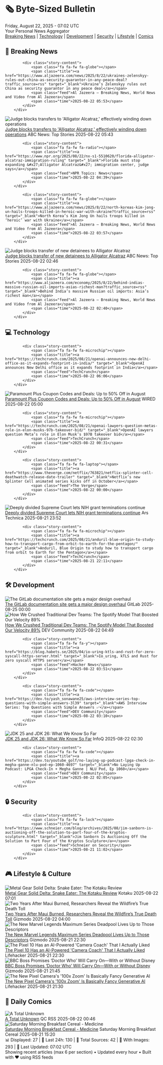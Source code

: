 <!-- Processing 54 RSS feeds at 2025-08-22 07:01:53 UTC -->
<!-- Processing: Dilbert -->
<!-- Processing: Dinosaur Comics -->
<!-- Processing: CNN Top Stories -->
<!-- Processing: NPR News -->
<!-- Processing: CBC News -->
<!-- Error processing https://rss.cbc.ca/lineup/topstories.xml: The read operation timed out -->
<!-- Processing: ABC News Breaking -->
<!-- Processing: NBC News Breaking -->
<!-- Processing: Guardian World News -->
<!-- Processing: Sky News World -->
<!-- Processing: TechCrunch -->
<!-- Processing: Ars Technica -->
<!-- Processing: O'Reilly Radar -->
<!-- Processing: Slashdot -->
<!-- Processing: OMG! Ubuntu -->
<!-- Processing: DistroWatch -->
<!-- Processing: Linux.com -->
<!-- Processing: Red Hat Blog -->
<!-- Processing: Ubuntu Blog -->
<!-- Processing: GitHub Blog -->
<!-- Processing: GitLab Blog -->
<!-- Processing: DZone -->
<!-- Processing: Lifehacker -->
<!-- Processing: Kotaku -->
<!-- Processing: Krebs on Security -->
<!-- Generated 4 new posts out of 24 feeds processed -->
<div class="newspaper-header">
    <h1 class="newspaper-title">🗞️ Byte-Sized Bulletin</h1>
    <div class="newspaper-date">Friday, August 22, 2025 - 07:02 UTC</div>
    <div class="newspaper-subtitle">Your Personal News Aggregator</div>
</div>

<div class="newspaper-nav">
    <a href="#breaking">Breaking News</a> |
    <a href="#tech">Technology</a> |
    <a href="#dev">Development</a> |
    <a href="#security">Security</a> |
    <a href="#lifestyle">Lifestyle</a> |
    <a href="#webcomics">Comics</a>
</div>

<div class="news-section breaking-news" id="breaking">
<h2 class="section-header">🚨 Breaking News</h2>
<div class="stories-container">
<div class="story">
            
            <div class="story-content">
                <span class="fa fa-fw fa-globe"></span>
                <span class="title"><a href="https://www.aljazeera.com/news/2025/8/22/ukraines-zelenskyy-rules-out-china-as-security-guarantor-in-any-peace-deal?traffic_source=rss" target="_blank">Ukraine’s Zelenskyy rules out China as security guarantor in any peace deal</a></span>
                <span class="feed">Al Jazeera – Breaking News, World News and Video from Al Jazeera</span>
                <span class="time">2025-08-22 05:53</span>
            </div>
        </div>
<div class="story">
            <img src="https://s.abcnews.com/images/US/Alligator-Alcatraz-1-abc-gmh-250808_1754682719743_hpMain_4x3t_384.jpg" alt="Judge blocks transfers to &#x27;Alligator Alcatraz,&#x27; effectively winding down operations" class="story-image" loading="lazy" onerror="this.style.display='none'">
            <div class="story-content">
                <span class="fa fa-fw fa-tv"></span>
                <span class="title"><a href="https://abcnews.go.com/US/judge-blocks-transfer-new-detainees-alligator-alcatraz/story?id=124868357" target="_blank">Judge blocks transfers to &#x27;Alligator Alcatraz,&#x27; effectively winding down operations</a></span>
                <span class="feed">ABC News: Top Stories</span>
                <span class="time">2025-08-22 05:43</span>
            </div>
        </div>
<div class="story">
            
            <div class="story-content">
                <span class="fa fa-fw fa-radio"></span>
                <span class="title"><a href="https://www.npr.org/2025/08/22/nx-s1-5510620/florida-alligator-alcatraz-immigration-ruling" target="_blank">Florida must stop expanding &#x27;Alligator Alcatraz&#x27; immigration center, judge says</a></span>
                <span class="feed">NPR Topics: News</span>
                <span class="time">2025-08-22 04:39</span>
            </div>
        </div>
<div class="story">
            
            <div class="story-content">
                <span class="fa fa-fw fa-globe"></span>
                <span class="title"><a href="https://www.aljazeera.com/news/2025/8/22/north-koreas-kim-jong-un-hails-troops-killed-in-heroic-war-with-ukraine?traffic_source=rss" target="_blank">North Korea’s Kim Jong Un hails troops killed in ‘heroic’ war with Ukraine</a></span>
                <span class="feed">Al Jazeera – Breaking News, World News and Video from Al Jazeera</span>
                <span class="time">2025-08-22 03:57</span>
            </div>
        </div>
<div class="story">
            <img src="https://s.abcnews.com/images/US/Alligator-Alcatraz-1-abc-gmh-250808_1754682719743_hpMain_4x3t_384.jpg" alt="Judge blocks transfer of new detainees to Alligator Alcatraz" class="story-image" loading="lazy" onerror="this.style.display='none'">
            <div class="story-content">
                <span class="fa fa-fw fa-tv"></span>
                <span class="title"><a href="https://abcnews.go.com/US/judge-blocks-transfer-new-detainees-alligator-alcatraz/story?id=124868357" target="_blank">Judge blocks transfer of new detainees to Alligator Alcatraz</a></span>
                <span class="feed">ABC News: Top Stories</span>
                <span class="time">2025-08-22 02:46</span>
            </div>
        </div>
<div class="story">
            
            <div class="story-content">
                <span class="fa fa-fw fa-globe"></span>
                <span class="title"><a href="https://www.aljazeera.com/economy/2025/8/22/behind-indias-massive-russian-oil-imports-asias-richest-man?traffic_source=rss" target="_blank">Behind India’s massive Russian oil imports: Asia’s richest man</a></span>
                <span class="feed">Al Jazeera – Breaking News, World News and Video from Al Jazeera</span>
                <span class="time">2025-08-22 02:40</span>
            </div>
        </div>
</div>
</div>
<div class="news-section tech-news" id="tech">
<h2 class="section-header">💻 Technology</h2>
<div class="stories-container">
<div class="story">
            
            <div class="story-content">
                <span class="fa fa-fw fa-microchip"></span>
                <span class="title"><a href="https://techcrunch.com/2025/08/21/openai-announces-new-delhi-office-as-it-expands-footprint-in-india/" target="_blank">OpenAI announces New Delhi office as it expands footprint in India</a></span>
                <span class="feed">TechCrunch</span>
                <span class="time">2025-08-22 06:06</span>
            </div>
        </div>
<div class="story">
            <img src="https://media.wired.com/photos/67b63b985c0507c1bb18ab66/master/pass/WIRED-Coupons-R2_14.png" alt="Paramount Plus Coupon Codes and Deals: Up to 50% Off in August" class="story-image" loading="lazy" onerror="this.style.display='none'">
            <div class="story-content">
                <span class="fa fa-fw fa-bolt"></span>
                <span class="title"><a href="https://www.wired.com/story/paramount-plus-coupon-code/" target="_blank">Paramount Plus Coupon Codes and Deals: Up to 50% Off in August</a></span>
                <span class="feed">WIRED</span>
                <span class="time">2025-08-22 05:00</span>
            </div>
        </div>
<div class="story">
            
            <div class="story-content">
                <span class="fa fa-fw fa-microchip"></span>
                <span class="title"><a href="https://techcrunch.com/2025/08/21/openai-lawyers-question-metas-role-in-elon-musks-97b-takeover-bid/" target="_blank">OpenAI lawyers question Meta’s role in Elon Musk’s $97B takeover bid</a></span>
                <span class="feed">TechCrunch</span>
                <span class="time">2025-08-22 00:31</span>
            </div>
        </div>
<div class="story">
            
            <div class="story-content">
                <span class="fa fa-fw fa-laptop"></span>
                <span class="title"><a href="https://www.theverge.com/netflix/763821/netflix-splinter-cell-deathwatch-release-date-trailer" target="_blank">Netflix’s new Splinter Cell animated series kicks off in October</a></span>
                <span class="feed">The Verge</span>
                <span class="time">2025-08-22 00:00</span>
            </div>
        </div>
<div class="story">
            <img src="https://cdn.arstechnica.net/wp-content/uploads/2025/08/GettyImages-2202764189-500x500.jpg" alt="Deeply divided Supreme Court lets NIH grant terminations continue" class="story-image" loading="lazy" onerror="this.style.display='none'">
            <div class="story-content">
                <span class="fa fa-fw fa-cog"></span>
                <span class="title"><a href="https://arstechnica.com/science/2025/08/deeply-divided-supreme-court-lets-nih-grant-terminations-continue/" target="_blank">Deeply divided Supreme Court lets NIH grant terminations continue</a></span>
                <span class="feed">Ars Technica</span>
                <span class="time">2025-08-21 23:52</span>
            </div>
        </div>
<div class="story">
            
            <div class="story-content">
                <span class="fa fa-fw fa-microchip"></span>
                <span class="title"><a href="https://techcrunch.com/2025/08/21/anduril-blue-origin-to-study-how-to-transport-cargo-from-orbit-to-earth-for-the-pentagon/" target="_blank">Anduril, Blue Origin to study how to transport cargo from orbit to Earth for the Pentagon</a></span>
                <span class="feed">TechCrunch</span>
                <span class="time">2025-08-21 22:11</span>
            </div>
        </div>
</div>
</div>
<div class="news-section dev-news" id="dev">
<h2 class="section-header">🛠️ Development</h2>
<div class="stories-container">
<div class="story">
            <img src="https://res.cloudinary.com/about-gitlab-com/image/upload/v1755617168/gz45eaygeb0nizf1kwyu.png" alt="The GitLab documentation site gets a major design overhaul" class="story-image" loading="lazy" onerror="this.style.display='none'">
            <div class="story-content">
                <span class="fa fa-fw fa-gitlab"></span>
                <span class="title"><a href="https://about.gitlab.com/blog/blog-post-slug/" target="_blank">The GitLab documentation site gets a major design overhaul</a></span>
                <span class="feed">GitLab</span>
                <span class="time">2025-08-25 00:00</span>
            </div>
        </div>
<div class="story">
            <img src="https://media2.dev.to/dynamic/image/width=800%2Cheight=%2Cfit=scale-down%2Cgravity=auto%2Cformat=auto/https%3A%2F%2Fdev-to-uploads.s3.amazonaws.com%2Fuploads%2Farticles%2F4ocuui0mb5sy7n7ec60d.png" alt="How We Crushed Traditional Dev Teams: The Spotify Model That Boosted Our Velocity 89%" class="story-image" loading="lazy" onerror="this.style.display='none'">
            <div class="story-content">
                <span class="fa fa-fw fa-code"></span>
                <span class="title"><a href="https://dev.to/teamcamp/how-we-crushed-traditional-dev-teams-the-spotify-model-that-boosted-our-velocity-89-4ojb" target="_blank">How We Crushed Traditional Dev Teams: The Spotify Model That Boosted Our Velocity 89%</a></span>
                <span class="feed">DEV Community</span>
                <span class="time">2025-08-22 04:49</span>
            </div>
        </div>
<div class="story">
            
            <div class="story-content">
                <span class="fa fa-fw fa-y"></span>
                <span class="title"><a href="https://blog.habets.se/2025/04/io-uring-ktls-and-rust-for-zero-syscall-https-server.html" target="_blank">Io_uring, kTLS and Rust for zero syscall HTTPS server</a></span>
                <span class="feed">Hacker News</span>
                <span class="time">2025-08-22 03:51</span>
            </div>
        </div>
<div class="story">
            
            <div class="story-content">
                <span class="fa fa-fw fa-code"></span>
                <span class="title"><a href="https://dev.to/yash_sonawane25/aws-interview-series-top-questions-with-simple-answers-3l39" target="_blank">AWS Interview Series: Top Questions with Simple Answers ✅</a></span>
                <span class="feed">DEV Community</span>
                <span class="time">2025-08-22 03:10</span>
            </div>
        </div>
<div class="story">
            <img src="https://res.infoq.com/news/2025/08/java-25-so-far/en/headerimage/java-istock-image-01-1755791624601.jpg" alt="JDK 25 and JDK 26: What We Know So Far" class="story-image" loading="lazy" onerror="this.style.display='none'">
            <div class="story-content">
                <span class="fa fa-fw fa-info-circle"></span>
                <span class="title"><a href="https://www.infoq.com/news/2025/08/java-25-so-far/?utm_campaign=infoq_content&utm_source=infoq&utm_medium=feed&utm_term=global" target="_blank">JDK 25 and JDK 26: What We Know So Far</a></span>
                <span class="feed">InfoQ</span>
                <span class="time">2025-08-22 02:30</span>
            </div>
        </div>
<div class="story">
            
            <div class="story-content">
                <span class="fa fa-fw fa-code"></span>
                <span class="title"><a href="https://dev.to/youtube_golf/no-laying-up-podcast-lpga-check-in-megha-ganne-nlu-pod-ep-1060-4697" target="_blank">No Laying Up Podcast: LPGA Check-In + Megha Ganne | NLU Pod, Ep 1060</a></span>
                <span class="feed">DEV Community</span>
                <span class="time">2025-08-22 02:05</span>
            </div>
        </div>
</div>
</div>
<div class="news-section security-news" id="security">
<h2 class="section-header">🔒 Security</h2>
<div class="stories-container">
<div class="story">
            
            <div class="story-content">
                <span class="fa fa-fw fa-lock"></span>
                <span class="title"><a href="https://www.schneier.com/blog/archives/2025/08/jim-sanborn-is-auctioning-off-the-solution-to-part-four-of-the-kryptos-sculpture.html" target="_blank">Jim Sanborn Is Auctioning Off the Solution to Part Four of the Kryptos Sculpture</a></span>
                <span class="feed">Schneier on Security</span>
                <span class="time">2025-08-21 11:02</span>
            </div>
        </div>
</div>
</div>
<div class="news-section lifestyle-news" id="lifestyle">
<h2 class="section-header">🎮 Lifestyle & Culture</h2>
<div class="stories-container">
<div class="story">
            <img src="https://kotaku.com/app/uploads/2025/08/REVIEW-MAIN.jpg" alt="Metal Gear Solid Delta: Snake Eater: The Kotaku Review" class="story-image" loading="lazy" onerror="this.style.display='none'">
            <div class="story-content">
                <span class="fa fa-fw fa-gamepad"></span>
                <span class="title"><a href="https://kotaku.com/metal-gear-solid-snake-eater-delta-remake-2000619269" target="_blank">Metal Gear Solid Delta: Snake Eater: The Kotaku Review</a></span>
                <span class="feed">Kotaku</span>
                <span class="time">2025-08-22 07:01</span>
            </div>
        </div>
<div class="story">
            <img src="https://gizmodo.com/app/uploads/2025/08/August-2023-Maui-wildfires.jpg" alt="Two Years After Maui Burned, Researchers Reveal the Wildfire’s True Death Toll" class="story-image" loading="lazy" onerror="this.style.display='none'">
            <div class="story-content">
                <span class="fa fa-fw fa-computer"></span>
                <span class="title"><a href="https://gizmodo.com/two-years-after-maui-burned-researchers-reveal-the-wildfires-true-death-toll-2000646402" target="_blank">Two Years After Maui Burned, Researchers Reveal the Wildfire’s True Death Toll</a></span>
                <span class="feed">Gizmodo</span>
                <span class="time">2025-08-22 04:00</span>
            </div>
        </div>
<div class="story">
            <img src="https://gizmodo.com/app/uploads/2025/08/Marvel-Legends-Deadpool.jpg" alt="The New Marvel Legends Maximum Series Deadpool Lives Up to Those Descriptors" class="story-image" loading="lazy" onerror="this.style.display='none'">
            <div class="story-content">
                <span class="fa fa-fw fa-computer"></span>
                <span class="title"><a href="https://gizmodo.com/the-new-marvel-legends-maximum-series-deadpool-lives-up-to-those-descriptors-2000646467" target="_blank">The New Marvel Legends Maximum Series Deadpool Lives Up to Those Descriptors</a></span>
                <span class="feed">Gizmodo</span>
                <span class="time">2025-08-21 22:30</span>
            </div>
        </div>
<div class="story">
            <img src="https://lifehacker.com/imagery/articles/01K378W4X5ETNDD2K1HBNMM096/hero-image.jpg" alt="The Pixel 10 Has an AI-Powered &#x27;Camera Coach&#x27; That I Actually Liked" class="story-image" loading="lazy" onerror="this.style.display='none'">
            <div class="story-content">
                <span class="fa fa-fw fa-life-ring"></span>
                <span class="title"><a href="https://lifehacker.com/tech/pixel-10-ai-camera-coach?utm_medium=RSS" target="_blank">The Pixel 10 Has an AI-Powered &#x27;Camera Coach&#x27; That I Actually Liked</a></span>
                <span class="feed">Lifehacker</span>
                <span class="time">2025-08-21 22:30</span>
            </div>
        </div>
<div class="story">
            <img src="https://gizmodo.com/app/uploads/2025/07/ncuti-gatwa-doctor-who.jpg" alt="BBC Boss Promises ‘Doctor Who’ Will Carry On—With or Without Disney" class="story-image" loading="lazy" onerror="this.style.display='none'">
            <div class="story-content">
                <span class="fa fa-fw fa-computer"></span>
                <span class="title"><a href="https://gizmodo.com/doctor-who-future-bbc-boss-disney-deal-2000646368" target="_blank">BBC Boss Promises ‘Doctor Who’ Will Carry On—With or Without Disney</a></span>
                <span class="feed">Gizmodo</span>
                <span class="time">2025-08-21 21:45</span>
            </div>
        </div>
<div class="story">
            <img src="https://lifehacker.com/imagery/articles/01K375AG00T13MASFE20VEV46C/hero-image.jpg" alt="The New Pixel Camera&#x27;s &#x27;100x Zoom&#x27; Is Basically Fancy Generative AI" class="story-image" loading="lazy" onerror="this.style.display='none'">
            <div class="story-content">
                <span class="fa fa-fw fa-life-ring"></span>
                <span class="title"><a href="https://lifehacker.com/tech/googles-new-100x-zoom-made-by-google-2025?utm_medium=RSS" target="_blank">The New Pixel Camera&#x27;s &#x27;100x Zoom&#x27; Is Basically Fancy Generative AI</a></span>
                <span class="feed">Lifehacker</span>
                <span class="time">2025-08-21 21:30</span>
            </div>
        </div>
</div>
</div>
<div class="news-section webcomics-section" id="webcomics">
<h2 class="section-header">🎨 Daily Comics</h2>
<div class="stories-container">
<div class="story">
            <img src="http://www.questionablecontent.net/comics/5641.png" alt="A Total Unknown" class="story-image" loading="lazy" onerror="this.style.display='none'">
            <div class="story-content">
                <span class="fa fa-fw fa-music"></span>
                <span class="title"><a href="http://questionablecontent.net/view.php?comic=5641" target="_blank">A Total Unknown</a></span>
                <span class="feed">QC RSS</span>
                <span class="time">2025-08-22 00:46</span>
            </div>
        </div>
<div class="story">
            <img src="https://www.smbc-comics.com/comics/1755560940-20250821.png" alt="Saturday Morning Breakfast Cereal - Medicine" class="story-image" loading="lazy" onerror="this.style.display='none'">
            <div class="story-content">
                <span class="fa fa-fw fa-smile"></span>
                <span class="title"><a href="https://www.smbc-comics.com/comic/medicine" target="_blank">Saturday Morning Breakfast Cereal - Medicine</a></span>
                <span class="feed">Saturday Morning Breakfast Cereal</span>
                <span class="time">2025-08-21 15:20</span>
            </div>
        </div>
</div>
</div>

<div class="newspaper-footer">
    <div class="stats">
        📊 Displayed: 27 | 📅 Last 24h: 130 | 📡 Total Sources: 42 | 📸 With Images: 293 |
        🔄 Last Updated: 07:02 UTC
    </div>
    <div class="footer-note">
        Showing recent articles (max 6 per section) • Updated every hour • Built with ❤️ using RSS feeds
    </div>
</div>
